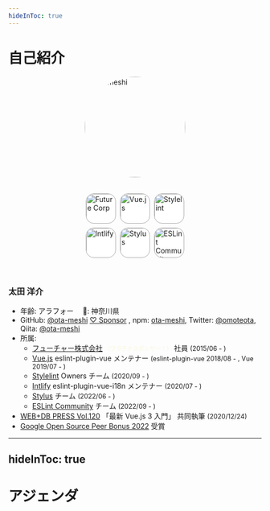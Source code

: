```yaml
---
hideInToc: true
---
```


<!-- prettier-ignore-end -->

# 自己紹介

<div grid="~ gap-4" class="profile">

<div class="avatars">
  <img class="avatar" src="https://github.com/ota-meshi.png" alt="ota-meshi">
  <div class="org-avatars">
    <a href="https://github.com/future-architect" target="_brank"><img src="https://github.com/future-architect.png" alt="Future Corp"></a>
    <a href="https://github.com/vuejs" target="_brank"><img src="https://github.com/vuejs.png" alt="Vue.js"></a>
    <a href="https://github.com/stylelint" target="_brank"><img src="https://github.com/stylelint.png" alt="Stylelint"></a>
    <a href="https://github.com/intlify" target="_brank"><img src="https://github.com/intlify.png" alt="Intlify"></a>
    <a href="https://github.com/stylus" target="_brank"><img src="https://github.com/stylus.png" alt="Stylus"></a>
    <a href="https://github.com/eslint-community" target="_brank"><img src="https://github.com/eslint-community.png" alt="ESLint Community"></a>
  </div>
</div>

<div class="profile-contents">

### 太田 洋介

- 年齢: アラフォー　 📍: 神奈川県
- GitHub: [@ota-meshi](https://github.com/ota-meshi) <a class="sponsor" href="https://github.com/sponsors/ota-meshi" target="_blank" rel="noopener">♡ Sponsor</a> ,
  npm: [ota-meshi](https://www.npmjs.com/~ota-meshi),
  Twitter: [@omoteota](https://twitter.com/omoteota),  
  Qiita: [@ota-meshi](https://qiita.com/ota-meshi)
- 所属:
  - [フューチャー株式会社](https://www.future.co.jp/) <span class="platinum">（プラチナスポンサー！）</span> 社員 <span class="since">(2015/06 - )</span>
  - [Vue.js](https://vuejs.org/about/team.html) eslint-plugin-vue メンテナー <span class="since">(eslint-plugin-vue 2018/08 - , Vue 2019/07 - )</span>
  - [Stylelint](https://github.com/stylelint) Owners チーム <span class="since">(2020/09 - )</span>
  - [Intlify](https://github.com/intlify) eslint-plugin-vue-i18n メンテナー <span class="since">(2020/07 - )</span>
  - [Stylus](https://github.com/stylus) チーム <span class="since">(2022/06 - )</span>
  - [ESLint Community](https://github.com/eslint-community) チーム <span class="since">(2022/09 - )</span>
- [WEB+DB PRESS Vol.120] 「最新 Vue.js 3 入門」 共同執筆 <span class="since">(2020/12/24)</span>
- [Google Open Source Peer Bonus 2022] 受賞

[web+db press vol.120]: https://gihyo.jp/magazine/wdpress/archive/2021/vol120
[google open source peer bonus 2022]: https://www.googblogs.com/announcing-first-group-of-google-open-source-peer-bonus-winners-in-2022/

</div>
</div>

<style>
.profile {
  grid-template-columns: 0.5fr 1.3fr;
}
.avatars {
  display: flex;
  flex-direction: column;
  align-items: center;
}
.avatar {
  border-radius: 50%;
  overflow: hidden;
  width: 200px;
  height: 200px;
}
.org-avatars {
  padding: 32px 16px;
  display: flex;
  width: calc(60px * 3 + 8px * 2 + 16px);
  box-sizing: content-box;
  gap: 8px;
  flex-wrap: wrap;
  align-items: center;
  justify-content: center;
}
.org-avatars a:not(:hover) {
  border-color: transparent;
}
.org-avatars img {
  border-radius: 16px;
  border: 0.5px solid #aaa;
  overflow: hidden;
  width: 60px;
  height: 60px;
  box-sizing: border-box;
  background: #fff;
}
.profile-contents .since {
  font-size: 0.8rem;
}
.slidev-layout a.sponsor {
  margin-left: 8px;
  border: 1px solid #fd1d7c;
  border-radius: 4px;
  padding: 2px 4px 1px;
  font-size: 11px;
  font-weight: 500;
  vertical-align: bottom;
  color: #fd1d7c;
}
.slidev-layout a.sponsor:hover {
  color: #fff;
  background-color: #fd1d7c;
}
.platinum {
  color: rgb(250, 249, 228);
  font-size: 80%;
  font-weight: 800;
}
</style>

<!-- prettier-ignore-start -->

---
hideInToc: true
---

<!-- prettier-ignore-end -->

# アジェンダ

<Toc maxDepth="2" />
